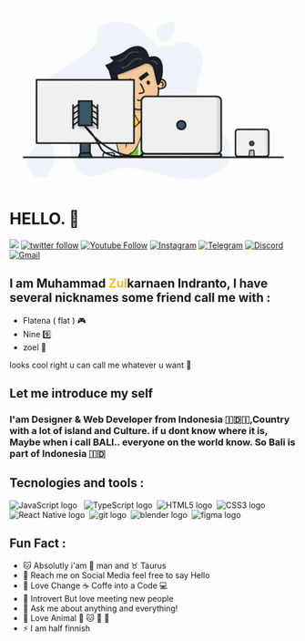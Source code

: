 <div align="center">

![Cover Image](./assets/programmer.gif)

</div>


# HELLO. 🐼

<a href="https://github.com/zul1996/CoverView"><img src="https://img.shields.io/github/stars/zul1996/CoverView.svg?style=social&label=Star"></a>
<a href="https://twitter.com/Flaatena_"><img alt="twitter follow" src="https://img.shields.io/twitter/follow/zoel?color=00acee&label=Zul%20on%20Twitter&logo=Twitter&logoColor=ffffff&style=flat-square="></a>
<a href="https://www.youtube.com/channel/UCwLr4n2CPBi-oJsy9Gnv05w"><img alt="Youtube Follow" src="https://img.shields.io/youtube/channel/subscribers/UCrd66qTdY9VCKHxufocLh2w?style=flat-square&color=ff0000&label=Zoel%20on%20YouTube&logo=YouTube"></a>
<a href="https://www.instagram.com/flaatena_/">![Instagram](https://img.shields.io/badge/Instagram-%23E4405F.svg?style=for-the-badge&logo=Instagram&logoColor=white)</a>
<a href="https://telegram.me/flatena">![Telegram](https://img.shields.io/badge/Telegram-2CA5E0?style=for-the-badge&logo=telegram&logoColor=white)</a>
<a href="https://discordapp.com/users/449572586901209099">![Discord](https://img.shields.io/badge/%3CZoel%3E-%237289DA.svg?style=for-the-badge&logo=discord&logoColor=white)</a>
<a href="mailto:mzulnewbie@gmail.com">![Gmail](https://img.shields.io/badge/Gmail-D14836?style=for-the-badge&logo=gmail&logoColor=white)</a>

## I am **Muhammad <span style="color:#F3BA2F">**Zul**</span>karnaen Indranto**, I have several nicknames some friend call me with :

- Flatena ( flat ) 🎮
- Nine 9️⃣
- zoel 🐼

looks cool right u can call me whatever u want 🥰

## Let me introduce my self
### I'am Designer & Web Developer from Indonesia 🇮🇩🇮,Country with a lot of island and Culture. if u dont know where it is, Maybe when i call BALI.. everyone on the world know. So Bali is part of Indonesia 🇮🇩

## Tecnologies and tools :
<img src="https://img.shields.io/badge/JavaScript-282C34?logo=javascript&logoColor=F7DF1E" alt="JavaScript logo" title="JavaScript" height="25" /> &nbsp;
<img src="https://img.shields.io/badge/TypeScript-282C34?logo=typescript&logoColor=3178C6" alt="TypeScript logo" title="TypeScript" height="25" />&nbsp;
<img src="https://img.shields.io/badge/HTML5-282C34?logo=html5&logoColor=E34F26" alt="HTML5 logo" title="HTML5" height="25" />&nbsp;
<img src="https://img.shields.io/badge/CSS3-282C34?logo=css3&logoColor=1572B6" alt="CSS3 logo" title="CSS3" height="25" />&nbsp;
<img src="https://img.shields.io/badge/React Native-282C34?logo=react&logoColor=61DAFB" alt="React Native logo" title="React Native" height="25" />&nbsp; 
<img src="https://img.shields.io/badge/git-282C34?logo=git&logoColor=F05032" alt="git logo" title="git" height="25" />&nbsp;
<img src="https://img.shields.io/badge/blender-282C34?logo=blender&logoColor=orange" alt="blender logo" title="blender" height="25" />&nbsp;
<img src="https://img.shields.io/badge/figma-282C34?logo=figma&logoColor=Fff" alt="figma logo" title="figma" height="25" />&nbsp;

## Fun Fact :
- 🐱 Absolutly i'am 👨 man and ♉ Taurus
- 📧 Reach me on Social Media feel free to say Hello
- 💓 Love Change ☕ Coffe into a Code  💻
- 🙂 Introvert But love meeting new people 
- 💬 Ask me about anything and everything!
-  🚀 Love Animal 🐼 🐱 🦖 🦕
-  ⚡ I am half finnish

